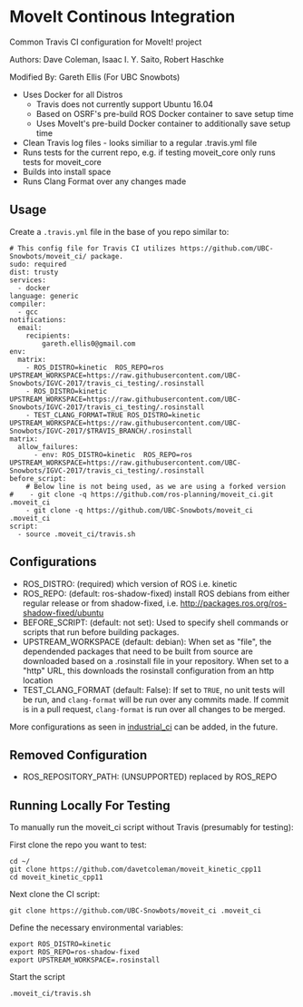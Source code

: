 # MoveIt Continous Integration
Common Travis CI configuration for MoveIt! project

Authors: Dave Coleman, Isaac I. Y. Saito, Robert Haschke

Modified By: Gareth Ellis (For UBC Snowbots)

- Uses Docker for all Distros
  - Travis does not currently support Ubuntu 16.04
  - Based on OSRF's pre-build ROS Docker container to save setup time
  - Uses MoveIt's pre-build Docker container to additionally save setup time
- Clean Travis log files - looks similiar to a regular .travis.yml file
- Runs tests for the current repo, e.g. if testing moveit\_core only runs tests for moveit\_core
- Builds into install space
- Runs Clang Format over any changes made 

## Usage

Create a ``.travis.yml`` file in the base of you repo similar to:

```
# This config file for Travis CI utilizes https://github.com/UBC-Snowbots/moveit_ci/ package.
sudo: required
dist: trusty
services:
  - docker
language: generic
compiler:
  - gcc
notifications:
  email:
    recipients:
        gareth.ellis0@gmail.com
env:
  matrix:
    - ROS_DISTRO=kinetic  ROS_REPO=ros              UPSTREAM_WORKSPACE=https://raw.githubusercontent.com/UBC-Snowbots/IGVC-2017/travis_ci_testing/.rosinstall
    - ROS_DISTRO=kinetic  UPSTREAM_WORKSPACE=https://raw.githubusercontent.com/UBC-Snowbots/IGVC-2017/travis_ci_testing/.rosinstall
    - TEST_CLANG_FORMAT=TRUE ROS_DISTRO=kinetic UPSTREAM_WORKSPACE=https://raw.githubusercontent.com/UBC-Snowbots/IGVC-2017/$TRAVIS_BRANCH/.rosinstall
matrix:
  allow_failures:
      - env: ROS_DISTRO=kinetic  ROS_REPO=ros              UPSTREAM_WORKSPACE=https://raw.githubusercontent.com/UBC-Snowbots/IGVC-2017/travis_ci_testing/.rosinstall
before_script:
    # Below line is not being used, as we are using a forked version
#    - git clone -q https://github.com/ros-planning/moveit_ci.git .moveit_ci
    - git clone -q https://github.com/UBC-Snowbots/moveit_ci .moveit_ci
script:
  - source .moveit_ci/travis.sh
```

## Configurations

- ROS_DISTRO: (required) which version of ROS i.e. kinetic
- ROS_REPO: (default: ros-shadow-fixed) install ROS debians from either regular release or from shadow-fixed, i.e. http://packages.ros.org/ros-shadow-fixed/ubuntu
- BEFORE_SCRIPT: (default: not set): Used to specify shell commands or scripts that run before building packages.
- UPSTREAM_WORKSPACE (default: debian): When set as "file", the dependended packages that need to be built from source are downloaded based on a .rosinstall file in your repository. When set to a "http" URL, this downloads the rosinstall configuration from an http location
- TEST_CLANG_FORMAT (default: False): If set to `TRUE`, no unit tests will be run, and `clang-format` will be run over any commits made. If commit is in a pull request, `clang-format` is run over all changes to be merged.

More configurations as seen in [industrial_ci](https://github.com/ros-industrial/industrial_ci) can be added, in the future.

## Removed Configuration

- ROS_REPOSITORY\_PATH: (UNSUPPORTED) replaced by ROS\_REPO

## Running Locally For Testing

To manually run the moveit_ci script without Travis (presumably for testing):

First clone the repo you want to test:

    cd ~/
    git clone https://github.com/davetcoleman/moveit_kinetic_cpp11
    cd moveit_kinetic_cpp11

Next clone the CI script:

    git clone https://github.com/UBC-Snowbots/moveit_ci .moveit_ci

Define the necessary environmental variables:

    export ROS_DISTRO=kinetic
    export ROS_REPO=ros-shadow-fixed
    export UPSTREAM_WORKSPACE=.rosinstall

Start the script

    .moveit_ci/travis.sh
